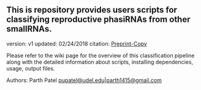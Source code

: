 This is repository provides users scripts for classifying reproductive phasiRNAs from other smallRNAs.
---

version: v1
updated: 02/24/2018
citation: [Preprint-Copy](https://www.biorxiv.org/content/early/2018/01/07/242727)

Please refer to the wiki page for the overview of this classification pipeline along with the detailed information about scripts, installing dependencies, usage, output files.

Authors:
Parth Patel
pupatel@udel.edu|parth1415@gmail.com
